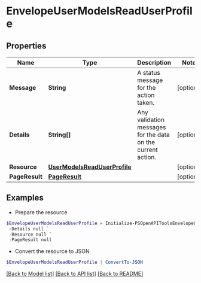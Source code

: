 # EnvelopeUserModelsReadUserProfile
## Properties

Name | Type | Description | Notes
------------ | ------------- | ------------- | -------------
**Message** | **String** | A status message for the action taken. | [optional] 
**Details** | **String[]** | Any validation messages for the data on the current action. | [optional] 
**Resource** | [**UserModelsReadUserProfile**](UserModelsReadUserProfile.md) |  | [optional] 
**PageResult** | [**PageResult**](PageResult.md) |  | [optional] 

## Examples

- Prepare the resource
```powershell
$EnvelopeUserModelsReadUserProfile = Initialize-PSOpenAPIToolsEnvelopeUserModelsReadUserProfile  -Message null `
 -Details null `
 -Resource null `
 -PageResult null
```

- Convert the resource to JSON
```powershell
$EnvelopeUserModelsReadUserProfile | ConvertTo-JSON
```

[[Back to Model list]](../README.md#documentation-for-models) [[Back to API list]](../README.md#documentation-for-api-endpoints) [[Back to README]](../README.md)

